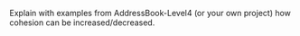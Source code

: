 <include src="../../book/designPrinciples/cohesion/how/full.md" />
<panel header=":dart: Evidence" expanded>

Explain with examples from AddressBook-Level4 (or your own project) how cohesion can be increased/decreased.

</panel>